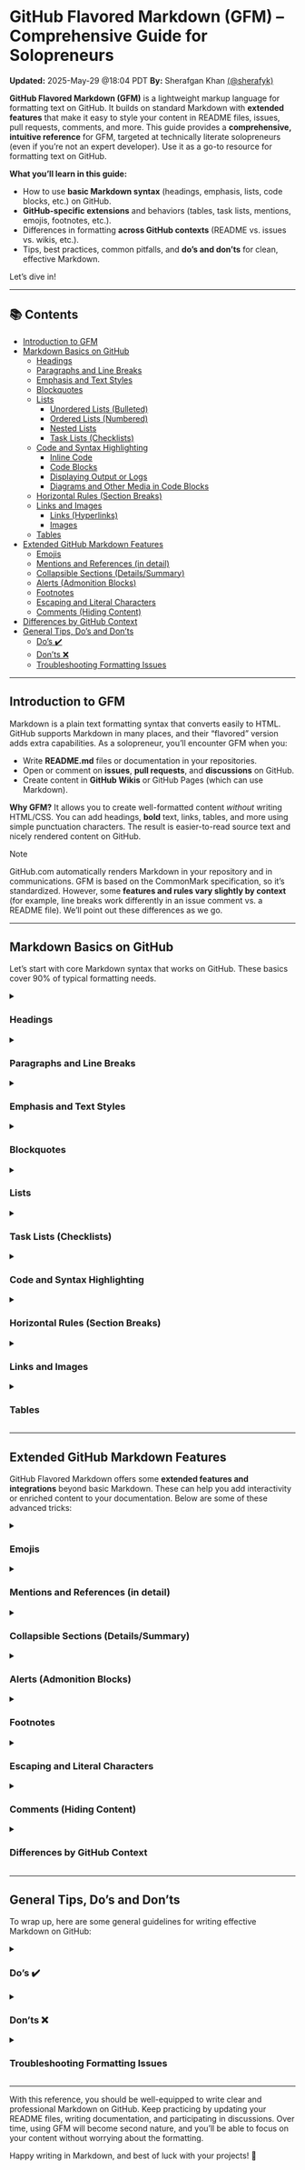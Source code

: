 # GitHub Flavored Markdown (GFM) – Comprehensive Guide for Solopreneurs
**Updated:** 2025-May-29 @18:04 PDT
**By:** Sherafgan Khan [(@sherafyk)](https://github.com/sherafyk)

**GitHub Flavored Markdown (GFM)** is a lightweight markup language for formatting text on GitHub. It builds on standard Markdown with **extended features** that make it easy to style your content in README files, issues, pull requests, comments, and more. This guide provides a **comprehensive, intuitive reference** for GFM, targeted at technically literate solopreneurs (even if you’re not an expert developer). Use it as a go-to resource for formatting text on GitHub.

**What you’ll learn in this guide:**

* How to use **basic Markdown syntax** (headings, emphasis, lists, code blocks, etc.) on GitHub.
* **GitHub-specific extensions** and behaviors (tables, task lists, mentions, emojis, footnotes, etc.).
* Differences in formatting **across GitHub contexts** (README vs. issues vs. wikis, etc.).
* Tips, best practices, common pitfalls, and **do’s and don’ts** for clean, effective Markdown.

Let’s dive in!

---

## 📚 Contents

* [Introduction to GFM](#introduction-to-gfm)
* [Markdown Basics on GitHub](#markdown-basics-on-github)
  * [Headings](#headings)
  * [Paragraphs and Line Breaks](#paragraphs-and-line-breaks)
  * [Emphasis and Text Styles](#emphasis-and-text-styles)
  * [Blockquotes](#blockquotes)
  * [Lists](#lists)
    * [Unordered Lists (Bulleted)](#unordered-lists-bulleted)
    * [Ordered Lists (Numbered)](#ordered-lists-numbered)
    * [Nested Lists](#nested-lists)
    * [Task Lists (Checklists)](#task-lists-checklists)
  * [Code and Syntax Highlighting](#code-and-syntax-highlighting)
    * [Inline Code](#inline-code)
    * [Code Blocks](#code-blocks)
    * [Displaying Output or Logs](#displaying-output-or-logs)
    * [Diagrams and Other Media in Code Blocks](#diagrams-and-other-media-in-code-blocks)
  * [Horizontal Rules (Section Breaks)](#horizontal-rules-section-breaks)
  * [Links and Images](#links-and-images)
    * [Links (Hyperlinks)](#links-hyperlinks)
    * [Images](#images)
  * [Tables](#tables)
* [Extended GitHub Markdown Features](#extended-github-markdown-features)
  * [Emojis](#emojis)
  * [Mentions and References (in detail)](#mentions-and-references-in-detail)
  * [Collapsible Sections (Details/Summary)](#collapsible-sections-detailssummary)
  * [Alerts (Admonition Blocks)](#alerts-admonition-blocks)
  * [Footnotes](#footnotes)
  * [Escaping and Literal Characters](#escaping-and-literal-characters)
  * [Comments (Hiding Content)](#comments-hiding-content)
* [Differences by GitHub Context](#differences-by-github-context)
* [General Tips, Do’s and Don’ts](#general-tips-dos-and-donts)
  * [Do’s ✔️](#dos-️)
  * [Don’ts ❌](#donts-)
  * [Troubleshooting Formatting Issues](#troubleshooting-formatting-issues)
  
---

## Introduction to GFM

Markdown is a plain text formatting syntax that converts easily to HTML. GitHub supports Markdown in many places, and their “flavored” version adds extra capabilities. As a solopreneur, you’ll encounter GFM when you:

* Write **README.md** files or documentation in your repositories.
* Open or comment on **issues**, **pull requests**, and **discussions** on GitHub.
* Create content in **GitHub Wikis** or GitHub Pages (which can use Markdown).

**Why GFM?** It allows you to create well-formatted content *without* writing HTML/CSS. You can add headings, **bold** text, links, tables, and more using simple punctuation characters. The result is easier-to-read source text and nicely rendered content on GitHub.

> [!NOTE]
> GitHub.com automatically renders Markdown in your repository and in communications. GFM is based on the CommonMark specification, so it’s standardized. However, some **features and rules vary slightly by context** (for example, line breaks work differently in an issue comment vs. a README file). We’ll point out these differences as we go.

---

## Markdown Basics on GitHub

Let’s start with core Markdown syntax that works on GitHub. These basics cover 90% of typical formatting needs.

<details>
 
<summary>
 
### Headings
 
</summary>

Headings help structure your content with different levels (like chapters, sections, sub-sections). In Markdown, you create a heading by prefixing your text with one or more `#` symbols:

* `#` creates a first-level heading (largest)
* `##` for a second-level heading
* ... up to `######` for a sixth-level heading (smallest)

**Example:**

```md
# Project Title
## Introduction
### Features
#### Sub-feature
##### Note
###### Fine Print
```

This would render as a hierarchy of headings. The number of `#` determines the heading’s level and size.

**Best practices:**

* *Include a space after the `#` symbols.* For example, write `# Heading` not `#Heading`. A missing space can prevent the heading from rendering.
* *Don’t skip levels arbitrarily.* It’s technically allowed to jump from `##` to `####`, but for clarity, try to use them in order (like an outline).
* *Avoid using more than one `#` Level-1 heading* in a single page (especially in README files). Typically, the top-level `#` heading is the title, and you use `##` and below for sections.

**Anchors for headings:** GitHub automatically generates **anchor IDs** for each heading in rendered Markdown. This means you can link directly to that section. The anchor is usually the heading text, **lowercased**, with spaces replaced by hyphens and special characters removed. For example, a heading `"## Features & Benefits"` becomes an anchor `#features--benefits` (note the hyphens). We’ll cover linking to these anchors in the **Links** section.

> **Tip:** To find a heading’s anchor on GitHub, hover over the rendered heading and click the link icon that appears. This copies or reveals the URL fragment you can use in links.

</details>

<details>
 
<summary>

### Paragraphs and Line Breaks

</summary>
 
**Paragraphs:** In Markdown, a new paragraph is created by leaving a blank line between lines of text. Simply continue text on the next line (with no blank line) to keep it in the **same paragraph**, or add an empty line to start a **new paragraph**. Paragraph text will wrap automatically in the rendered view.

**Line breaks:** What if you want a new line *without* starting a new paragraph (e.g. for an address or poem)?

* In \**README.md or other *.md files**, GitHub requires an explicit line break. You can achieve this by ending a line with **two or more spaces**, then hitting **Enter**. Alternatively, you can insert an HTML line break tag `<br>` at the end of a line.
* In **issues, pull request descriptions, or discussions**, GitHub will display a line break any time you press **Enter** (you don’t need the two spaces). This “auto line break” feature in comments makes it easier to write lists or steps without fiddling with spaces.

**Example (in a README.md):**

```md
This is line one with two spaces at the end.␣␣  
This will appear on a new line in the same paragraph.
```

The two trailing spaces (`␣␣`) ensure that “This will appear on a new line” starts below the previous text. Without them (or a `<br>` tag), the two lines would join into a single paragraph when rendered.

**Tips and common pitfalls:**

* Many text editors trim trailing whitespace by default. If you’re relying on spaces for a line break, be careful—those spaces might be removed on save. In such cases, using an explicit `<br>` is safer.
* Do not use multiple `<br>` tags for extra blank lines. Instead, add a completely blank line to separate paragraphs (which creates a blank line in output).
* In lists or other contexts, if you need a line break *within* a list item, you can use the same technique (a double space or `<br>` at the end of a line in the list). Ensure the next line is indented properly (see **Lists** below for indentation rules).

</details>

<details>
 
<summary>

### Emphasis and Text Styles

</summary>

You can emphasize text using *italics*, **bold**, or ***both***. GFM also supports other text styles like strikethrough and even subscripts/superscripts via HTML.

* **Italic:** Wrap text in single asterisks `*like this*` or single underscores `_like this_` to italicize. *(Both `*` and `_` work, but be consistent.)*
* **Bold:** Wrap text in double asterisks `**like this**` or double underscores `__like this__` for bold.
* **Bold + Italic:** Triple asterisks `***like this***` (or combinations like `**_text_**`) will bold and italicize the text simultaneously.
* **Strikethrough:** Wrap text in double tildes `~~like this~~` to put a line through it (useful for ~~mistakes~~ updates).
* **Underline:** Markdown doesn’t have a native underline, but GitHub allows certain HTML. You can use the `<ins>` tag: `<ins>underlined text</ins>` will appear <ins>underlined</ins>.
* **Subscript:** Use HTML `<sub>` tags. For example, `H<sub>2</sub>O` renders as H<sub>2</sub>O.
* **Superscript:** Use HTML `<sup>` tags. For example, `X<sup>2</sup>` renders as X<sup>2</sup>.

**Examples:**

```md
_Italic_ and *also italic*  
**Bold** and __bold too__  
***Bold and italic***  
~~Strikethrough~~ text  
This is <ins>underlined</ins> text  
E = mc<sup>2</sup> is the theory of relativity  
Formula for water is H<sub>2</sub>O
```

These will render as: *Italic* and *also italic*, **Bold** and **bold too**, ***Bold and italic***, ~~Strikethrough~~ text, This is <ins>underlined</ins> text, E = mc<sup>2</sup>, and H<sub>2</sub>O respectively.

**Notes and best practices:**

* You can use either `*` or `_` for emphasis, but be mindful: underscores can sometimes be misinterpreted if they touch alphanumeric characters. For example, `this_is_not_italic` will **not** italicize the middle part on GitHub because GFM avoids interpreting underscores as emphasis when inside a word. Using asterisks (`this*is*not*italic`) or adding spaces (`this _is not_ italic`) can avoid confusion.
* **Do not mix too many styles at once.** It can make text harder to read. Use bold for key points or headings, italics for *emphasis* or definitions, and reserve strikethrough for indicating removal or completed tasks.
* If you need **highlighted text** (like a marker pen effect), GFM doesn’t provide a dedicated syntax, but you can emulate it with HTML: `<mark>highlighted text</mark>` may render with a highlight background (if supported). Use sparingly, as this isn’t standard across all Markdown viewers.

</details>

<details>
 
<summary>

### Blockquotes

</summary>

Blockquotes are used to indicate quoted text, epigraphs, or even as simple call-out boxes. On GitHub, a blockquote is created with the `>` symbol at the start of a line:

```md
> This is a quote from a famous person.
> 
> It can stretch multiple lines, and you 
> just keep adding `>` at the start.
```

Rendered, this will appear as an indented block with a vertical gray bar on the left. For example:

> This is a quote from a famous person.
>
> It can stretch multiple lines, and you
> just keep adding `>` at the start.

**Multi-paragraph quotes:** Make sure to include a `>` before every new line or paragraph you want to include in the quote. If you leave a blank line without `>`, the quote will break out of the blockquote.

**Nesting blockquotes:** You can nest quotes (a quote inside a quote) by adding extra `>` levels:

```md
> Outer quote level 1
>> Nested quote level 2
>>> Nested quote level 3
```

Each additional `>` adds another indent level (rendered with multiple gray bars).

**Usage tips:**

* Use blockquotes in issue comments to quote previous text or code. *(Pro tip: In GitHub conversations, you can select text and press `r` to automatically quote it in a reply.)*
* Blockquotes can contain other formatting like **bold** or `code` or even lists. Just put the `>` before each line of the formatted content.
* **Do** put a blank line after a blockquote section unless another blockquote or list immediately follows. This ensures the following text isn’t accidentally included in the quote.
* **Don’t** overuse blockquotes just for indentation or styling. If you want an indented section for design purposes, consider using a `<blockquote>` with a style (if allowed) or a list.

</details>

<details>
 
<summary>

### Lists

</summary>

Lists are a fundamental way to organize information. GFM supports **unordered lists** (bullets), **ordered lists** (numbered), and **task lists** (checklists).

#### Unordered Lists (Bulleted)

Use a dash (`-`), plus (`+`), or asterisk (`*`) followed by a space to create a bullet point. All three symbols work the same; choose one and stick to it for consistency.

```md
- Item one
- Item two
* Item three
+ Item four
```

All the above will render as bullets. (Mixing symbols won’t change the appearance – they’ll all show as bullet points. It’s just a stylistic choice in the source.)

**Example:**

* Item one
* Item two
* Item three
* Item four

*(In the source above, we used `-` for first two and `*` or `+` for others, but they all show as a common list.)*

#### Ordered Lists (Numbered)

Numbered lists are created by starting lines with a number followed by a period and a space. For example:

```md
1. First item
2. Second item
3. Third item
```

Rendered, you’ll see a numbered list:

1. First item
2. Second item
3. Third item

**Important:** You can actually use any numbers and Markdown will automatically order them. For example, you could write `1. First`, `1. Second`, `1. Third` – GitHub will still render them as 1, 2, 3. The *first* number you use typically determines the start count and the rest are ignored for numbering. This means:

* If you want to start a list at a number other than 1 (say 5), you can: start the first item with `5.` and the rendered list will begin at 5. Subsequent items can still be numbered `1.` or sequentially; the output will continue from 5. (This is an advanced use; often not needed unless your list continues numbering from a previous list or you have a specific ordering).
* A common practice is to just use `1.` for all items in your source. This makes maintenance easier (you don’t have to renumber every item if you insert one in the middle), and the output will still be properly numbered **1, 2, 3,…**.

**Example using one for all items:**

```md
1. First step
1. Second step
1. Third step
```

Renders as:

1. First step
2. Second step
3. Third step

*(The source used “1.” each time, but the output is incremented.)*

#### Nested Lists

You can create nested sub-lists by indenting items under other list items. Nested lists are useful for outlines or multi-level tasks.

**How to nest:** Indent the line of the sub-item by **four spaces** (or one tab, which GitHub treats as 4 spaces) *relative to the start of the parent item’s text*. For example:

```md
1. First item
    - First sub-item under first item
        * Sub-sub-item under first sub-item
2. Second item
```

In the above, the dash for the sub-item is indented 4 spaces from the “1.” of the parent. The `*` for the sub-sub-item is indented 8 spaces (4 more) to nest under the sub-item.

**Rendered result:**

1. First item

   * First sub-item under first item

     * Sub-sub-item under first sub-item
2. Second item

**Guidelines for nesting:**

* Ensure there’s a **blank line before the start of a list**, especially if it follows a paragraph or other block. Missing a blank line can cause the list to not render properly or to continue the previous paragraph.
* For each nesting level, indent by at least 4 spaces. You can use more for alignment, but no fewer. GitHub’s web editor and many text editors allow you to highlight lines and press `Tab` to indent or `Shift+Tab` to outdent, which inserts the right amount of spaces.
* If a parent list is numbered with multiple digits (e.g., “100. Item”), you might need to indent sub-items more than 4 spaces. Essentially, the sub-item bullet should align under the first character of the parent item’s text (not under the number). For example, with “100. Item”, there are 5 characters before the text (“100.␣”), so you’d indent sub-items 5 spaces to nest properly.
* You can nest mixed types (an ordered list under a bullet or vice versa). The syntax is flexible as long as indentation is correct.

**Common pitfalls:**

* Using tabs vs spaces inconsistently for indentation can cause rendering issues. Prefer spaces for predictability (most editors insert spaces when you press Tab in Markdown).
* Forgetting a space after the bullet or number. Always put a space after `-`, `*`, `+`, or after the dot in `1.`.
* If your list items aren’t rendering as lists, check for stray characters or formatting. For example, `-item` (no space) won’t form a list; it will just show “-item” in text.

</details>

<details>
 
<summary>

### Task Lists (Checklists)

</summary>

Task lists are a special feature of GFM to create checkboxes. They are extremely useful for tracking to-dos in issues or project boards, and for README checklists.

**Syntax:** Begin a list item with `[ ]` for an unchecked box or `[x]` (lowercase 'x') for a checked box. You must include a space after the closing bracket, and the item must be part of a list (bullet or numbered).

```md
- [ ] Write the introduction
- [x] Proofread the document
```

This renders as:

* [ ] Write the introduction
* [x] Proofread the document

On GitHub, an unchecked box appears empty and a checked box is filled with a checkmark.

**Interactive behavior:** In **issues, pull requests, and discussions**, these checkboxes are clickable. You (and others with access) can tick them off to mark tasks as done. When you click a box, GitHub will update the Markdown behind the scenes by inserting or removing the `x`. This is great for project tracking. For example, if you list tasks in an issue, GitHub will show progress (like “3/5 tasks complete”) in some views. In **README files or other non-interactive markdown**, the checkboxes will render, but clicking them won’t change the file (they are static).

**Tips:**

* Always include a space between the brackets and the task description. `- [ ]Task` (no space) will not render correctly; it must be `- [ ] Task`.
* You can mix task items with regular list items, but be careful with formatting. For example, a bullet list can contain some items that are tasks and others that aren’t.
* Task lists can be nested, too. Indent the `- [ ]` item under another list item to create a sub-task list.
* If your task list isn’t rendering, ensure there’s an empty line before the list and that you have the correct bracket format. A common mistake is forgetting the space after the brackets or not using a hyphen/number to denote the list item.

**Do’s and Don’ts:**

* **Do** use task lists in issue descriptions to break down work. It’s satisfying and clear to check items off as you complete them.
* **Don’t** rely on task lists for sensitive state tracking if the repository is public—anyone with edit rights on the issue could check/uncheck items. It’s mainly for collaborative convenience, not security.

</details>

<details>
 
<summary>
 
### Code and Syntax Highlighting

</summary>

Displaying code or command-line output in Markdown requires special formatting so it’s shown as text, not executed or formatted as prose. GFM provides inline code formatting and multi-line code blocks, with optional syntax highlighting.

#### Inline Code

For short snippets of code or commands within a sentence, wrap them in **single backticks** (`` ` ``). For example:

```md
Please run the `npm install` command before starting the server.
```

This will render as: Please run the `npm install` command before starting the server.

Inline code will appear in a monospaced font with a slightly shaded background, making it stand out from normal text. Use this for filenames, `variableNames`, or short code within paragraphs.

#### Code Blocks

For longer code (multiple lines or blocks of code), use **fenced code blocks**. A fenced code block starts with three backticks on a line by itself and ends with three backticks on a line by itself:

<pre><code>``` 
Your code goes here 
```</code></pre>

*(Note: In this guide we show the backticks fence in a `<pre><code>` block to avoid confusion.)*

Anything between the \`\`\` lines will be rendered verbatim in a code block, preserving whitespace and line breaks, in a monospaced font. Markdown formatting is not processed inside code blocks, so it’s great for examples.

**Example:**

<pre><code>```
function hello(name) {
  console.log("Hello, " + name + "!");
}
hello("GitHub");
```</code></pre>

Rendered, that will show a code block:

```javascript
function hello(name) {
  console.log("Hello, " + name + "!");
}
hello("GitHub");
```

*(In the example above, we also added “\`\`\`javascript” to demonstrate syntax highlighting, which we’ll explain next.)*

**Syntax highlighting:** You can specify a language for the code block by adding the language name right after the opening triple backticks. For example, use <code>`python</code> for Python code, <code>`json</code> for JSON, <code>\`\`\`bash</code> for shell scripts, etc. GitHub’s highlighter will detect the language and colorize the code accordingly. Using the language identifier is optional, but it greatly improves readability for code.

* **Supported languages:** GitHub supports hundreds of languages for highlighting. It uses the open source **Linguist** library, and you can check [GitHub’s languages YAML](https://github.com/github/linguist/blob/master/lib/linguist/languages.yml) for the list of keys (for example, use “js” or “javascript” for JavaScript, “rb” or “ruby” for Ruby, etc.). Common file extensions often work as identifiers.
* If you don’t specify a language, the code block will still render, just without colors. That’s fine for generic text or when you want to avoid any highlighting.
* **Tip:** Use lower-case language names (e.g., `html`, not `HTML`) for compatibility with Jekyll or other processors.

**Preserving special characters:** In code blocks and inline code, you don’t need to escape Markdown symbols (like `*` or `_`). They will be displayed literally. This makes it easy to show Markdown examples or other code without it formatting. If you need to show actual backticks inside a code block, you can use a trick: enclose the code block in a higher number of backticks. For example, to show a triple backtick inside, you can start your fence with four backticks \`\`\`\` and end with four.

**Indented code blocks:** As an alternative to triple backticks, Markdown also allows indenting lines by 4 spaces to create a code block. However, this method is less convenient and can get messy with nested lists. We recommend the fenced \`\`\` style for clarity.

#### Displaying Output or Logs

If you want to show command output or log text, you can use the same code block approach. There’s no separate syntax for “quote code output”; just treat it as a code block (possibly with no specific language).

For example:

<pre><code>``` 
$ git status 
On branch main 
nothing to commit, working tree clean 
```</code></pre>

This will render as a block of console text. Optionally, you might specify `text` or `console` as the language for generic monospaced styling.

#### Diagrams and Other Media in Code Blocks

GitHub now supports embedding certain **diagrams** and rich content by using code block fences with specific “languages”:

* **Mermaid diagrams:** If you label a code block with `mermaid`, GitHub will render the contents as a diagram (flowchart, sequence diagram, etc.) using the [Mermaid](https://mermaid-js.github.io/) library. For example:

  <pre><code>```mermaid
  flowchart TD
      A[Start] --> B{Is it working?};
      B -- Yes --> C[Finish];
      B -- No --> D[Try again];
  ```</code></pre>

  In a Markdown file or issue, the above would display a flowchart diagram rather than raw text. This is incredibly useful for visualizing processes or architectures without leaving Markdown.

* **GeoJSON/TopoJSON maps:** Fencing with `geojson` or `topojson` will render an interactive map if the data is valid geographic data.

* **STL 3D models:** Fencing with `stl` (ASCII STL) will show a 3D model viewer of that object (common for 3D printing models).

For most solopreneurs, **Mermaid diagrams** are a standout feature – you can create flowcharts and diagrams in markdown without any external tool. For other specialized formats, just know that GitHub might render those too.

**Note:** The code block content for diagrams must be properly formatted in the diagram’s syntax. If there’s an error, GitHub will usually just show the code block text or an error message.

**Common pitfalls for code blocks:**

* Forgetting to close the code fence. If you start with `and the code block never ends, the rest of your markdown will likely be broken. Always ensure you have a matching closing`.
* Using tabs or mixing spaces inside a code block is fine (the content will show exactly as is), but remember that leading/trailing spaces are preserved, which could be important for languages like Python or YAML in examples.
* Not allowing a blank line before a code fence can sometimes merge it with previous paragraph in certain cases. It’s generally safe to have a blank line before and after a fenced code block in your markdown source.
* If you see unexpected formatting around a code block, check that you didn’t accidentally indent the `fences or have some stray character. The backticks for fences must start at the beginning of a line (no spaces before`).

</details>

<details>
 
<summary>
 
### Horizontal Rules (Section Breaks)

</summary>

A horizontal rule is a simple line break across the page, useful for separating sections or thematic breaks. In Markdown, you can create one by placing **three or more** hyphens, asterisks, or underscores on a line by themselves:

* `---`
* `***`
* `___`

All three will produce a similar horizontal line. For example, the line you see above “Horizontal Rules” in this guide is generated by three dashes.

**Example:**

```md
First part of section.

---

Next section starts after the horizontal line.
```

This will insert a horizontal line between the two paragraphs.

**Tips:**

* You can use more than three if you like (`----` works too), but at least three are required.
* Make sure the line of dashes or asterisks **does not have other content on it**. If you have `---` within a sentence (like using it as punctuation), it won’t turn into a rule. To be safe, put a blank line before and after the `---` line.
* If you start a line with a dash or asterisk and it isn’t creating a line but a list instead, it might be because there’s text after it or because you used only one or two. Ensure it’s three or more and no other text. Also, if you indent it, it might become a list item’s separator rather than a full-width rule, so put it fully left-aligned.

Horizontal lines are great for readability in longer documents (like release notes or long issue templates) to chunk sections.

</details>

<details>
 
<summary>

### Links and Images

</summary>
 
Links and images in Markdown use a similar syntax, with one key difference: links produce clickable text, while images produce the actual image embedded.

#### Links (Hyperlinks)

There are a few ways to create links:

* **Inline link:** `[link text](URL)`. For example: `[GitHub](https://github.com)` will render as [GitHub](https://github.com).

* **With a title (hover text):** You can add a title after the URL, in quotes. E.g.: `[GitHub](https://github.com "Visit GitHub")`. The title appears as a tooltip on hover.

* **Reference-style links:** This is useful if you have the same URL used multiple times or want to keep your text clean. You write `[link text][label]` in the paragraph, and somewhere else (often bottom of the document) define `[label]: URL "Optional Title"`. For example:

  ```md
  Please visit our [website][home] for more info and our [support page][home] for help.

  [home]: https://example.com "Our homepage"
  ```

  In the text above, both `[website]` and `[support page]` use the same reference `[home]` which is defined once with the URL.

* **Auto-links:** If you just paste a full URL in your text, GitHub will automatically turn it into a clickable link. For example, typing `https://www.github.com` in an issue or README will appear as [https://www.github.com](https://www.github.com) (it may even show as just “github.com” clickable text). You can also put URLs or email addresses in angle brackets like `<https://www.github.com>` or `<user@example.com>`; this ensures they’re recognized as links in most Markdown processors.

**Examples:**

```md
Check out [GitHub Docs](https://docs.github.com "GitHub Documentation").  
Our website is https://example.com for more info.  
Contact us at <support@example.com>.
```

* The first line renders as: Check out [GitHub Docs](https://docs.github.com "GitHub Documentation"). (hovering shows the title).
* The second line: “Our website is [https://example.com](https://example.com) for more info.” where the URL is clickable.
* The third: “Contact us at [support@example.com](mailto:support@example.com).” with the email linked to open a mail client.

**Relative links (in repositories):** If you want to link to another file in your repo, you can use a relative path instead of a full URL. For instance, to link to a file in a docs folder: `[See the guidelines](docs/CONTRIBUTING.md)`. GitHub will convert that into a proper link to the file in your repository. If that file exists, it will route correctly in the web UI. Relative links are great because they automatically work across branches (GitHub adjusts the link to stay on the same branch the viewer is on). Use `../` to go up directories, etc. If you start a link with `/`, it is relative to the repository root.

*Make sure the spelling and path are correct; otherwise, you’ll get a broken link.*  Also, keep the link text on one line – a line break inside the `[text](url)` can break the link.

**Section links (anchors within the page):** As mentioned in **Headings**, each heading has an ID. You can link to a section on the *same page* by using a hash (`#`) and the heading’s ID. For example, to link to a section titled “Features and Benefits”, use something like `[Features](#features-and-benefits)`. This will scroll (or jump) to that heading in the rendered page.

If you want to link to a section in another page, combine the relative or full path with the anchor: `[To Do](docs/PLAN.md#next-steps)` would go to the “Next Steps” section in the PLAN.md file.

**How are heading IDs generated?** GitHub’s rules for transforming a heading into an ID (fragment) are:

* Letters are **lowercased**.
* Spaces and punctuation are mostly **removed or replaced with hyphens** (`-`). (Only alphanumeric characters and hyphens remain in the anchor.)
* If there are multiple headings with the same text, GitHub will add “-1”, “-2”, etc. to make the anchors unique.
* Formatting inside headings is ignored when generating the anchor. E.g., a heading "# **Hello** World!" has anchor `#hello-world`.

Always test your anchor links. On GitHub’s rendered view, clicking an in-page link should jump you to the target. If it doesn’t, you may have mis-typed the anchor. You can copy exact anchor names by hovering over actual headings as mentioned earlier.

**Mentions and issue/PR references (special links):** In **issue or comment contexts**, GitHub will automatically link certain patterns:

* `@username` will link to that GitHub user’s profile (and usually notify them, if applicable).
* `#123` will link to issue or pull request number 123 in the **same repository**.
* `Username/Repo#123` will link to an issue/PR in another repository.
* `GH-123` is an alternative for `#123` (mostly historical, but it works the same).
* Commit hashes (e.g., `a1b2c3d` or the full 40-char SHA) will link to that commit and show a shortened SHA.
* These are called *autolinked references*. They only work in **repositories’ conversations and descriptions** (issues, PRs, commit messages, etc.). In Markdown files (like a README), **@ mentions and issue # references do not auto-link**. This is by design, since READMEs are more static content. So, in a README, if you want to mention a user or issue, you should manually link it (e.g., `[**@octocat**](https://github.com/octocat)` for a user, or use the full issue URL).

**Label and milestone links:** As an aside, linking to certain GitHub URLs can produce special outputs. For instance, if you include a link to a label (e.g., the URL ends in `/labels/bug`), GitHub might render it as a styled label chip. This only works for links to the same repository’s label. It’s a neat trick but not widely used in documentation.

#### Images

Images in Markdown use a syntax similar to links, but with an exclamation mark `!` at the start:

```md
![alt text](image-url.png "Optional title")
```

* **Alt text** (between the `[]`): This should be a description of the image for accessibility (screen readers) or if the image fails to load.
* **Image URL or path** (in `()`): This can be an absolute URL (starting with http/https) or a relative path to an image in your repository.
* **Title** (optional, in quotes): A tooltip text when you hover over the image.

**Example:**

```md
![Our team logo](assets/logo.png "Company Logo")
```

If `assets/logo.png` is in your repo, this will embed the image in the rendered page with “Company Logo” as a hover text.

On GitHub, images will be displayed at their native size or constrained by CSS to fit the layout. Some notes:

* **Relative paths:** Like with links, using relative paths for images is very handy. `![Screenshot](screens/example.png)` will load the image from your repository. If viewers switch branch, GitHub will automatically look for that image in the same branch. If the image is in a private repo, it will only display for users with access.
* **Uploading images:** In issues and comments, you can paste images from your clipboard or drag-and-drop. GitHub will upload it and insert a link like `![](https://user-images.githubusercontent.com/...)`. This is a convenience feature; behind the scenes it uses an image hosting service for GitHub. You can use those links in your Markdown files as well, but keep in mind they are static copies. If you update an image in your repo, you’d need to update the link. So for project docs, prefer adding the image file to the repo and using a relative path.
* **Supported formats:** GitHub supports common image formats: PNG, JPEG, GIF, and SVG. GIFs will play if animated. SVGs are supported (and will be sanitized for security). **Warning:** If you use an external SVG, GitHub may proxy it or sanitize it heavily for security. Usually adding SVGs to the repo and linking them works.
* **Resizing images:** Standard Markdown has no syntax for resizing images (like setting width). GitHub will display the image as-is (or scaled via CSS if it’s too wide for the content area). If you need to control the display size, you must use HTML. For example: `<img src="assets/logo.png" alt="Logo" width="200" />` will display the image at 200px width. This HTML is allowed in GFM.
* **Centering images:** By default, images (like other content) are left-aligned. If you want to center an image, you can use an HTML approach. A simple way is wrapping the image in a `<div align="center">` ... `</div>` or using a `<p align="center">` around it. E.g.:

  ```html
  <p align="center">
    <img src="assets/logo.png" alt="Logo" width="200" />
  </p>
  ```

  GitHub will honor the `align="center"` attribute on a paragraph or div, even though it’s technically deprecated HTML. This is a common trick for READMEs. Alternatively, you could use CSS in a GitHub Pages site, but for content on GitHub.com, the align attribute works since full CSS injection is not allowed.
* **Image links:** If you want an image to be clickable (hyperlinked), you can combine link and image syntax. Simply put the image markdown inside a link: `[![alt](image.png)](https://destination.url)`. This makes the image itself a link.

**Common pitfalls with images:**

* Ensure the path or URL is correct. If the image doesn’t show up, try opening the link in a browser to verify it.
* If your image is very large, consider resizing it or using a lower resolution for the README to improve load times. You can link to the high-res version separately if needed.
* For diagrams or flowcharts, consider using Mermaid (as above) instead of embedding a static image. It keeps your content all in Markdown and text.
* Remember alt text! It’s not just for accessibility (though that’s very important); the alt text will show if the image can’t load, giving context.

</details>

<details>
 
<summary>

### Tables

</summary>

Tables allow you to present data in rows and columns. GitHub Flavored Markdown supports table syntax, which is an extension to basic Markdown.

**Basic table syntax:** Use pipes `|` to separate columns, and use a line of dashes `---` to separate the header row from the body.

```md
| Item       | Price  | In stock |
| ---------- | ------ | -------- |
| Coffee     | $2.50  | Yes      |
| Tea        | $1.75  | No       |
| Pastries   | $5.00  | 3 left   |
```

This will render a table:

| Item     | Price  | In stock |
| -------- | ------ | -------- |
| Coffee   | \$2.50 | Yes      |
| Tea      | \$1.75 | No       |
| Pastries | \$5.00 | 3 left   |

Let’s break down the syntax:

* The first row (before the separator) is the **header row**. It’s typically bold in the output.
* The separator line must have at least three `-` dashes for each column, and the columns are separated by pipes. It’s okay to have more dashes than the column text width.
* The subsequent rows are the table **body**.

**Alignment:** By default, text in table columns is left-aligned. You can control alignment by adding colons `:` in the separator line:

* `:---` means left-align (colon on the left).
* `---:` means right-align (colon on the right).
* `:---:` means center-align (colon on both sides).

Example with alignment:

```md
| Item       | Price   | In stock |
| :--------- | ------: | :------: |
| Coffee     | $2.50   | Yes      |
| Tea        | $1.75   | No       |
| Pastries   | $5.00   | 3 left   |
```

This makes the “Item” column left, “Price” column right (notice the prices line up on the right), and “In stock” centered:

| Item     |  Price | In stock |
| :------- | -----: | :------: |
| Coffee   | \$2.50 |    Yes   |
| Tea      | \$1.75 |    No    |
| Pastries | \$5.00 |  3 left  |

**Tips for tables:**

* It’s a good practice to put a pipe at the beginning and end of each line for clarity, but GFM does not require the leading or trailing `|`. We used them in the examples for neatness.
* All rows must have the same number of `|` columns (including the header and separator). You can leave cells blank, but the pipes have to line up.
* You can use backticks to put code or inline monospaced text in a table cell.
* Tables **do not** support formatting like line breaks within a cell (at least not with pure Markdown). If you need a multiline cell or fancy formatting inside a table, you might have to use raw HTML for the table, or get creative (like using `<br>` inside the cell).
* You can format text in tables (e.g., **bold** or *italic* or links) and it will render, as long as the formatting characters are inside the cell content.
* Be careful with the `|` character itself inside a table cell – it will be interpreted as a column separator. To put a literal pipe in a cell, you can escape it as `\|`.

**Common pitfalls:**

* If a table isn’t rendering and you just see a jumbled mess, check that you have an empty line before the table (tables need to start on a new line, not immediately after text).
* Also ensure that the separator line of dashes has the correct number of columns matching the header. Missing or extra `|` is the usual suspect.
* If text is very long in a column, the table will scroll horizontally on GitHub’s view (tables don’t automatically word-wrap). For very wide content, consider splitting into multiple lines manually with `<br>` or redesigning the table structure.

Despite these limitations, tables are extremely useful for structured information like comparison charts, pricing tables, etc., right inside your README or issue.

</details>



---

## Extended GitHub Markdown Features

GitHub Flavored Markdown offers some **extended features and integrations** beyond basic Markdown. These can help you add interactivity or enriched content to your documentation. Below are some of these advanced tricks:

<details>
 
<summary>

### Emojis

</summary>
 
GitHub supports a vast array of emojis via shortcodes. You might have seen people writing things like `:smile:` or `:rocket:` in issues – those get converted to actual emoji characters or images.

For example:

* `:tada:` becomes 🎉
* `:bug:` becomes 🐛
* `:thumbsup:` becomes 👍 (there’s also a shorthand `:+1:` for 👍 and `:-1:` for 👎).

**Usage:** Just type a colon `:`, then the emoji name, then another colon. As you type on GitHub (in an issue or comment), an autocompletion menu might pop up with suggestions. In a Markdown file (like README), you won’t get autocompletion, but you can refer to an emoji cheat sheet.

GitHub’s own emoji list is extensive (it includes common smileys, objects, flags, and even specific ones like `:octocat:` for the GitHub logo). You can find a list here: [https://github.com/ikatyang/emoji-cheat-sheet](https://github.com/ikatyang/emoji-cheat-sheet) (or many cheat sheets online).

**Examples:**

```md
Great job on this project :smile:! Let's celebrate :tada:.
Need help? Ask for it, don't be shy :raising_hand:.
```

Renders as:
Great job on this project \:smile:! Let’s celebrate \:tada:.
Need help? Ask for it, don’t be shy \:raising\_hand:.

*(The emojis should appear inline if viewed on GitHub – in this text you see the codes literally because we’re in a code block or not rendering here.)*

You can also just use actual Unicode emoji characters (e.g., copy-paste from an emoji picker). Those will display fine too. The advantage of colon shortcodes is that they’re easier to remember/type and are consistent across platforms.

**Notes:**

* Emoji shortcodes are case-insensitive (`:Smile:` works same as `:smile:`).
* Not every single Unicode emoji has a shortcode, but most common ones do.
* If you accidentally type something like `:smile` (missing the ending colon) or a code that doesn’t exist, it will just remain as text. Double-check your spelling if an emoji isn’t showing.
* Emoji in headings: You can include emoji in heading text too (via shortcode or character), and it will show in the rendered heading. For example, `## Welcome :wave:` would put a wave emoji in the heading.

</details>

<details>
 
<summary>
 
### Mentions and References (in detail)

</summary>

We touched on this under links, but here’s a bit more context for **GitHub-specific mentions and references**:

* **@ Mentions:** In issues, PRs, commits, or discussions, typing `@` and a username will notify that user (if they have access or the conversation is public) and create a link to their profile. This is great for drawing someone’s attention. Remember, it doesn’t work in README or static markdown files – there, it will just show as text. So use it in interactive contexts.
* **Issue/PR References:** Typing `#` followed by an issue or PR number will auto-link to that issue/PR within the same repo. If it’s in another repo, use the complete form `owner/repo#number`. These references will also create a “backlink” in the referenced issue showing that it was mentioned (unless you put it in a code block or otherwise escape it). If you want to mention an issue without creating a backlink, a trick is to put a space after the `#` or wrap it in backticks.
* **Commit References:** If you include a commit’s hash (at least 7 characters, the standard short SHA) in a comment or PR description, it will become a link to that commit. It will display as the short SHA. For example, saying “fixed in a1b2c3d” will show as “fixed in a1b2c3d” (blue link). Like issues, cross-repo commit links can be done by full repo name like `owner/repo@SHA` (or `owner/repo@branch` for a branch link).
* **References in commit messages:** If you write “Fixes #123” in a commit message and push it, GitHub will link that and even close issue #123 when the commit lands on the default branch (this is a special integration, beyond just formatting).

These shortcuts save time and keep discussions interconnected. They are part of GFM’s “autolinked references” but be mindful of context (works only in places where GitHub knows the repository context, not in general markdown files).

</details>

<details>
 
<summary>

### Collapsible Sections (Details/Summary)

</summary>

Sometimes your document might have large sections that are optional or details that not everyone needs to see by default. GitHub allows the use of the HTML `<details>` and `<summary>` elements to create a collapsible section (like a dropdown or accordion effect).

**Example:**

```md
<details>
<summary>Click here for more details</summary>

Here is the detailed content that is hidden by default. 
It can contain **Markdown** formatting, code, or even other blocks.

- Point A
- Point B

</details>
```

Rendered on GitHub, this will show a small disclosure triangle and the “Click here for more details” text. When clicked, it expands to reveal the content inside the `<details>`.

**Important notes for using details/summary:**

* The `<summary>` tag’s text is what is always visible (the clickable label). Put a short, informative title there.
* All content that should be collapsible goes after the `</summary>` and before `</details>`. You can include multiple paragraphs, lists, code blocks, etc., inside.
* Make sure to close the `</details>` tag properly. If you forget the closing tag, you might break the rest of your Markdown layout.
* You can nest a `<details>` inside another, but be cautious — too many nested collapsibles can be confusing.
* This feature is natively supported in most browsers, and GitHub does allow it. It’s great for things like “See example code” or “View output” without cluttering the main view.

This is technically HTML, but it’s a very useful extension that many people use in GitHub README files to keep them concise.

</details>

<details>
 
<summary>

### Alerts (Admonition Blocks)

</summary>
 
GitHub has a special markdown extension for “alerts” or “admonitions” – colored callout boxes for highlighting information like notes, tips, warnings, etc. This is similar to what you might have seen in docs or static site generators.

The syntax uses a blockquote that starts with a specific marker:

```md
> [!NOTE]
> **Note:** Here is some additional information for readers.
```

The above produces a specially styled note box. GitHub supports these types (the marker in brackets sets the type):

* `> [!NOTE]` – Renders a **Note** box (often blue or gray info icon).
* `> [!TIP]` – Renders a **Tip** box (green lightbulb icon perhaps).
* `> [!IMPORTANT]` – Renders an **Important** box (yellow or blue star/icon).
* `> [!WARNING]` – Renders a **Warning** box (orange warning icon).
* `> [!CAUTION]` – Renders a **Caution** box (red stop or warning icon).

Immediately after this marker line, on the next line you continue the quote with your content for the alert. Typically you’ll make the first line of content a **bold title** like "**Note:**" or "**Tip:**" (or you can rely on the icon and styling). Subsequent lines that are part of the alert should all start with `> ` as well, until you end the block.

**Example of a full alert block:**

```md
> [!WARNING]
> **Warning:** Ensure you backup your data before proceeding. 
> This action is irreversible.
```

Rendered on GitHub, it will appear as a distinct colored box with an icon and the content. See below:

> [!NOTE]
> This is a note.

> [!TIP]
> This is a tip.

> [!IMPORTANT]
> This is important information.

> [!WARNING]
> This is a warning.

> [!CAUTION]
> This is a caution.

Each alert type has a different icon and color to convey its purpose.

**Guidelines for alerts:**

* Use them sparingly to emphasize *critical* information. Overusing colored callouts can overwhelm or reduce their impact. The GitHub Docs team recommends no more than one or two alerts per article.
* Don’t stack alerts back-to-back (one immediately after another) – it can look bad and might merge strangely. Always have normal content between them.
* You cannot nest alerts (and you shouldn’t try to put one inside a blockquote or list). They need to stand on their own.
* These alerts are relatively new in GFM. If you export your Markdown to another system, those systems might not recognize this syntax, as it’s not part of core Markdown. In such cases, the `[!NOTE]` text might just appear as plain text.
* Ensure the marker like `[!NOTE]` is at the start of a line, following a `> `. If you indent an alert or put it inside a list, it might not render as an alert box.

Using alert boxes can make your README or documentation friendlier by drawing attention to important tips, but use them thoughtfully.

</details>

<details>
 
<summary>
 
### Footnotes

</summary>
 
Footnotes allow you to add references or asides without cluttering the main text. They appear as superscript numbers in the text, which link to the full note at the bottom of the page. GFM now supports footnotes in all Markdown files (except in GitHub Wikis).

**Syntax:**

1. Choose an identifier for your footnote (usually a number or word) and insert it in the text in square brackets with a leading `^`. For example: `[^1]` or `[^note]` in your paragraph.
2. Add the footnote’s full text elsewhere in the document (commonly at the bottom) by starting a line with the same identifier in square brackets, a colon, and a space. Like: `[^1]: This is the footnote text.`

**Example:**

```md
Markdown is a lightweight markup language[^1] that you can use to format text.

[^1]: It was created by John Gruber and Aaron Swartz in 2004.
```

In the text, `[^1]` will appear as a little superscript “1”. Clicking it (on GitHub’s rendered view) jumps to the footnote at the bottom, which is numbered and shown as “1. It was created by John Gruber...”. There will also be a little backlink arrow from the footnote back to where it was referenced.

**Multiple footnotes:** You can have as many as you need. Use different labels (numbers or words) for each. If you reuse the same footnote reference label in multiple places, each reference will point to the same footnote definition.

**Multi-line footnotes:** If a footnote is long, you can write it on multiple lines. To continue a footnote definition onto another line, indent the subsequent lines by 4 spaces (or 2 spaces, as GitHub’s example shows):

```md
[^2]: This is a footnote that has  
    multiple lines. Note that we’ve indented
    the second line.
```

The rendered footnote will combine those lines into one continuous note. (The two spaces at the end of the first line above ensure a line break in the note; footnotes themselves need a similar handling for line breaks.)

**Best practices:**

* Place your footnote definitions at the end of the document or section. While the syntax allows you to put them anywhere, keeping them at the bottom (or all together) is conventional and easier to manage.
* Footnotes are for additional info or citations. If it’s critical info, consider putting it in the main text or an alert instead – not everyone will click footnotes.
* Remember, **footnotes are not supported in GitHub Wikis**. They will just appear as literal `[^1]` text there. In regular repo Markdown and issues, they work fine.
* Don’t use overly long footnotes or too many; they can clutter the bottom of your README. If you have a lot of references (like academic style), you might be writing something that’s better served by a documentation site or wiki.

</details>

<details>
 
<summary>
 
### Escaping and Literal Characters

</summary>

Sometimes you want to write Markdown syntax characters literally, without them turning into formatting. For instance, you might want to show an asterisk `*` or a backtick `` ` `` in your content.

**Escape with backslash:** In GFM (and most Markdown), you can put a backslash `\` before a formatting character to **escape** it. This tells the renderer to treat it as plain text.

Characters you might need to escape include:

```
\  `  *  _  { }  [ ]  ( )  #  +  -  .  !  |  >  ~  (and maybe others in certain contexts)
```

For example:

* To show a literal asterisk, write `\*`.
* To show backticks, you might do `` \` `` or wrap them in a code span.
* If you want to write something like “**Not Bold**” with the asterisks visible, you’d write `\*\*Not Bold\*\*` which renders as **Not Bold** (with stars).

**Example escapes:**

```md
Let\'s rename \*our-new-project\* to \*our-old-project\*.
```

This renders as: Let’s rename *our-new-project* to *our-old-project*. (Without the backslashes, that text would try to italicize “our-new-project”.)

**Where escaping doesn’t work:** One quirk – GitHub **issue titles** and **PR titles** do not process Markdown, so you can’t format them anyway. Thus, you don’t need to escape characters there for Markdown’s sake (they won’t render as formatting regardless). But in normal Markdown content, use `\` to escape as needed.

If you find that some text is unexpectedly bold or a link, check for unintentional Markdown triggers:

* URLs with underscores can accidentally italicize part of them if not careful. Wrapping the URL in `< >` or placing it in a code span avoids that.
* Starting a line with `-` or `1.` can trigger lists. If you want a literal “1. Something” at start of line, you might prefix it with a hidden character or escape the dot. Alternatively, put a backslash: `1\. Something` to prevent list formatting.
* The `<details>` and other HTML tags we introduced should be treated as raw HTML. If you want to show an example of `<details>` in your document, you may need to escape the `<` as `&lt;` in that context, or wrap the snippet in a code block.

In general, if something is getting formatted and you don’t want it to, try escaping or using a code span to isolate it.
</details>

<details>
 
<summary>

### Comments (Hiding Content)

</summary>
 
You can include comments in your Markdown that will **not** appear in the rendered output. This is handy for leaving notes to yourself or collaborators within the raw text.

GitHub respects HTML comments: anything between `<!--` and `-->` will be hidden.

**Example:**

```md
<!-- This section needs review. -->
The quick brown fox jumps over the lazy dog.
```

When rendered, only “The quick brown fox jumps over the lazy dog.” will appear. The comment is completely removed.

Use cases:

* Adding a “TODO” note in a README draft that you don't want visible.
* Storing some reference info or alternative text that might be used later.
* Commenting out a section you want to temporarily disable from rendering (though for large blocks, it might be easier to just remove it or use a separate draft).

Just be careful: **comments are still visible in the raw Markdown** (e.g., if someone views the source on GitHub or edits the file). They are not secure or hidden from someone determined – it’s just hidden in the normal reading view.

</details>

<details>
 
<summary>

### Differences by GitHub Context

</summary>
 
By now, we’ve highlighted a few differences in how Markdown behaves depending on where it’s used. Here’s a quick summary:

* **Repository Markdown files (.md):** Like README, CONTRIBUTING, etc. They support all the GFM features (tables, task lists, footnotes, etc.). However, they require the strict syntax for line breaks (two spaces or `<br>`). Also, things like @mentions and issue references will not auto-link in these files, because the file is rendered in a standalone context (not part of a specific issue thread). Relative links in these files are context-aware (branch-specific).
* **Issues, PR descriptions, and comments:** These also support most GFM features (tables, lists, headings, etc.). They automatically convert single line breaks to `<br>` for convenience, so you can write like you would an email. They also allow @mentions, issue references (#), and other autolinks, which is great for cross-referencing. One thing: the **title** of issues/PRs does not process Markdown beyond linking issue numbers or references. So you can’t have a bold text or list in an issue title.
* **GitHub Wikis:** Wikis use GFM as well, but historically they had some differences. Notably, as per GitHub docs, footnotes are **not supported** in wikis, and possibly some newer extensions like alerts may not work in wikis if the wiki system hasn’t been updated. Wikis also allow some additional syntax like \[\[WikiLink]] for linking pages. If you use a wiki, check its specific help. But basic formatting is the same.
* **GitHub Pages (Jekyll):** If you turn your Markdown into a GitHub Pages site, it’s processed by Jekyll (by default) which might use a slightly different Markdown engine (often Kramdown or the like). GitHub Pages by default *enables* GFM features nowadays, but certain things like the alert boxes `[!NOTE]` might not show up on a Jekyll site unless you use a plugin or a different engine that supports it. So, if you plan to reuse your GitHub Markdown content on a static site generator, double-check compatibility or enable the needed extensions.
* **GitHub Actions logs:** If you output Markdown in an Actions log (for example, from a script), note that the logs are in plain text and do **not** render Markdown formatting. So if your CI script echoes `## Heading` or `**bold**`, the log will just show the raw characters. (GitHub Actions has its own annotation syntax for things like highlighting lines or creating foldable sections, which is separate from Markdown.) Keep this in mind if you’re trying to prettify logs.
* **Email notifications:** People watching a repo get emails for issue comments, etc. Those emails do their best to render the Markdown, but some things (like task list interactivity or details collapsibles) might not translate perfectly in email format. It’s a minor point, but worth knowing that the primary consumption of your content is on the web interface; alternate channels might show a slightly flattened view.


</details>

---

## General Tips, Do’s and Don’ts

To wrap up, here are some general guidelines for writing effective Markdown on GitHub:

<details>
 
<summary>
 
### Do’s ✔️

</summary>

* **Do structure your documents with headings and lists.** This makes them easy to navigate. Use a Table of Contents if the document is very long (you can manually create one by listing links to the sections).
* **Do use consistent formatting.** For example, if you choose `-` for bullets, use it throughout a document. If you use sentence case for headings, keep that style.
* **Do include alt text for images** and useful link text for hyperlinks. This improves accessibility and user experience (avoid link text like “click here”; instead, describe what it is).
* **Do test your Markdown.** GitHub has a Preview tab when editing files and comments – use it! This helps catch issues like a list not rendering or a table being misaligned. For README files, you can even use online Markdown previewers or editors to ensure it looks as intended.
* **Do keep lines reasonably short in the source.** This is optional, but many people keep markdown text wrapped at \~80-120 characters per line for easier diffs and editing. (This doesn’t affect output since line breaks without two spaces are treated as a single paragraph.)
* **Do comment your Markdown (with `<!-- ... -->`)** if needed to clarify complex sections in the source for other maintainers (or your future self).
* **Do leverage GFM features** like tables and task lists to make information clearer. A simple table can often convey data better than a hard-to-read list.
* **Do use HTML as a fallback** when Markdown can’t achieve what you need, but...
* **Do keep it simple.** The beauty of Markdown is its simplicity. Often, a plain list or paragraph is better than a heavily formatted concoction.

</details>

<details>
 
<summary>

### Don’ts ❌

</summary>

* **Don’t overuse emphasis.** If everything is **bold** or *italic*, nothing stands out. Use them sparingly for keywords or important points.
* **Don’t use HTML/CSS for big styling changes.** GitHub strips most styling for security and consistency. For example, you cannot add custom CSS classes or `<style>` tags. And if you attempt things like `<font color="red">`, it won’t work. Stick to the allowed HTML elements (we covered many: <ins>, <sub>, etc.) and accept that GitHub’s style is fixed.
* **Don’t include confidential info** in comments or hidden sections, thinking they won’t show. Remember that all content in a repo (even if not rendered) is accessible in the source.
* **Don’t nest block elements in ways that Markdown doesn’t allow.** For example, you generally can’t put a table directly inside a list without some trickery, or a heading inside a blockquote might need an empty line. If something looks broken, try a different structuring (maybe break it into separate sections).
* **Don’t forget about mobile users.** GitHub content is responsive, but very wide tables or images might overflow on mobile. Consider adding line breaks or using smaller images if a lot of your audience might view on phones.
* **Don’t rely on line breaks for spacing.** In HTML/Markdown, a single blank line = new paragraph, multiple blank lines collapse to one. If you need more spacing for aesthetic reasons, that’s a CSS matter (which you can’t control on GitHub). So, don’t add 5 blank lines thinking it will give a big gap – it won’t (you’ll just get one blank line).
* **Don’t use heading tags out of order just to change text size.** Some might be tempted to use a lower-level heading because it’s smaller text. Instead, use the proper level for the document structure. All headings can be styled with bold/italic if needed, or just accept the size hierarchy.
* **Don’t put too much in one line** (in source) if it’s a complex table or list. It’s easier to edit if you break after pipes or list items, etc. (Though it doesn’t affect render, it affects maintenance.)

</details>

<details>
 
<summary>

### Troubleshooting Formatting Issues

</summary>

Even experienced Markdown users hit snags. Here are some common problems and how to fix them:

* **“My list isn’t showing as a list!”** – Ensure you have a blank line before the list starts. Make sure each list item starts with a valid bullet (`-`, `*`, `+`) or number+dot, followed by a space. Check that you’re not inside a code block or blockquote unintentionally.
* **“My heading text is showing `#` signs instead of a heading.”** – You likely forgot the space after the `#`. For example, `##Heading` won’t work, it needs to be `## Heading`. Alternatively, if you meant to show a literal `#`, escape it with a backslash.
* **“Line breaks aren’t working in my README.”** – Remember, in files (like README), you need two spaces at end of line or `<br>`. If you’re sure you did that, maybe your editor trimmed them. Try `<br>` as a safer option. Or verify in GitHub’s preview – sometimes the issue is that the line actually doesn’t have two spaces.
* **“The table looks wrong / columns don’t align.”** – Count the pipes! Check each row has the same number. Also, a common mistake is forgetting the separator line of dashes or writing it incorrectly. Every column needs some dashes. Also, make sure the content of cells doesn’t accidentally include a `|`. If it does, escape that `|` with a backslash.
* **“My code block isn’t rendering, I see \`\`\` in text.”** – That means your fence is not being recognized. Check for matching backticks (opening and closing). Also ensure you didn’t indent the backticks; fences must start at the margin (or at least, if inside a list, they should be indented properly under a list item).
* **“Footnotes aren’t appearing / just showing as \[^1].”** – This could happen if you’re on a platform that doesn’t support them (like Wiki). Or if you forgot to add the definition `[^1]: ...` somewhere. Also, each footnote reference `[^1]` needs a corresponding definition; otherwise it won’t know what to render.
* **“An HTML tag I used isn’t showing or is removed.”** – GitHub sanitizes HTML for security. Forbidden elements (script, iframe, form, style, etc.) will be stripped out. If you tried to embed a video with `<iframe>` or style text with `<style>` or add a script, GitHub will not allow it for security reasons. You’ll need to use a different approach (like link to a video or use a GIF, etc.). If you attempted something like a `<center>` tag and it didn’t work, maybe use the `align` attribute method shown earlier instead.
* **“Markdown in HTML isn’t working.”** – If you wrap text in an HTML tag, the content inside generally won’t be processed as Markdown. For example, `<div>*Hello*</div>` will likely just show "*Hello*" with asterisks rather than italic, because once you open an HTML block, Markdown parsing can be disabled inside it. Some elements do parse inside (like inside a `<summary>` tag Markdown works for simple styling). But as a rule, **Markdown inside raw HTML may not render**. The workaround is usually to avoid mixing or close the HTML tag before continuing with Markdown. For complex layouts, sometimes it’s easier to do the whole section in HTML.

Finally, remember that you can always **view the source** of well-formatted GitHub README files or documentation by others for inspiration. On any GitHub Markdown page, clicking **“Raw”** will show you the exact Markdown they wrote. This can be a great way to learn tricks.

If something in your Markdown still isn’t right, chances are someone on Stack Overflow or the GitHub Community has asked a similar question – a quick web search often helps, as you saw throughout this guide.

</details>

---

With this reference, you should be well-equipped to write clear and professional Markdown on GitHub. Keep practicing by updating your README files, writing documentation, and participating in discussions. Over time, using GFM will become second nature, and you’ll be able to focus on your content without worrying about the formatting.

Happy writing in Markdown, and best of luck with your projects! 🎉
